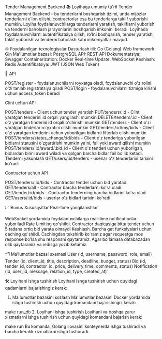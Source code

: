 Tender Management Backend
📚 Loyihaga umumiy ta'rif
Tender Management Backend - bu tenderlarni boshqarish tizimi, unda mijozlar tenderlarni e'lon qilishi, contractorlar esa bu tenderlarga taklif yuborishi mumkin. Loyiha foydalanuvchilarga tenderlarni yaratish, takliflarni yuborish va tenderni baholash jarayonlarini boshqarish imkonini beradi. Loyihada foydalanuvchilarni autentifikatsiya qilish, ro'lni boshqarish, tender yaratish, taklif yuborish va tenderni baholash kabi imkoniyatlar mavjud.

⚙️ Foydalanilgan texnologiyalar
Dasturlash tili: Go (Golang)
Web framework: Gin
Ma'lumotlar bazasi: PostgreSQL
API: REST API
Dokumentatsiya: Swagger
Containerization: Docker
Real-time Update: WebSocket
Keshlash: Redis
Autentifikatsiya: JWT (JSON Web Token)

🚀 API

POST/register - foydalanuvchilarni royxatga oladi, foydalanuvchi o'z rolini o'zi tanlab registratsiya qiladi
POST/login - foydalanuvchilarni tizmiga kirishi uchun access_token beradi

Clint uchun API

POST/tenders - Client uchun tender yaratish
PUT/tenders/:id - Clint yaratgan tenderini id orqali yangilashi mumkin
DELETE/tenders/:id  - Client o'z yaratgan tinderini id orqali o'chirishi mumkin
GET/tenders - Client o'zi yaratgan tinderlar ro'yxatini olishi mumkin
GET/tenders/:id/my/bids - Client o'zi yaratgan tenderini uchun yuborilgan bidlarni filterlab olishi mumkin
POST/tenders/status_change/:id/bids - Client o'z tenderiga yuborilgan bidlarni statusini o'zgartirishi mumkin ya'ni, fail yoki award qilishi mumkin
POST/tenders/:id/award/:bid_id - Client o'z tenderi uchun yuborilgan, bidlardan birini award wiladi va qolgan barcha bidlar fail bo'lib ketadi. Tenderni yakunlash
GET/users/:id/tenders - userlar o'z tenderlarini tarixini ko'radi

Contractor uchun API

POST/tenders/:id/bids - Contractor tender uchun bid yaratadi
GET/tenders/all - Contractor barcha tenderlarni ko'ra oladi
GET/tender/:id/bids - Contractor tenderning barcha bidlarini ko'ra oladi
GET/users/:id/bids - userlar o'z bidlari tarixini ko'radi


📈 Bonus Xususiyatlar
Real-time yangilanishlar

WebSocket yordamida foydalanuvchilarga real-time notificationlar yuboriladi
Rate Limiting qo'shildi. Contractor daqiqasiga bitta tender uchun 5 tadana ortiq bid yarata olmaydi
Keshlash. Barcha get funksiyalari uchun caching qo'shildi. Cachingdan tekshirib ko'ramiz agar requestga mos response bo'lsa shu responsni qaytaramiz. Agar bo'lamasa databazadan olib qaytaramiz va redisga yozib ketamiz.

🗂️ Ma'lumotlar bazasi sxemasi
User (id, username, password, role, email)
Tender (id, client_id, title, description, deadline, budget, status)
Bid (id, tender_id, contractor_id, price, delivery_time, comments, status)
Notification (id, user_id, message, relation_id, type, created_at)

🛠️ Loyihani ishga tushirish
Loyihani ishga tushirish uchun quyidagi qadamlarni bajarishingiz kerak:

1. Ma'lumotlar bazasini sozlash
Ma'lumotlar bazasini Docker yordamida ishga tushirish uchun quyidagi komandani bajarishingiz kerak:

make run_db
2. Loyihani ishga tushirish
Loyihani va boshqa zarur xizmatlarni ishga tushirish uchun quyidagi komandani bajarish kerak:

make run
Bu komanda, Golang ilovasini konteynerda ishga tushiradi va barcha kerakli xizmatlarni ishga tushuradi.

